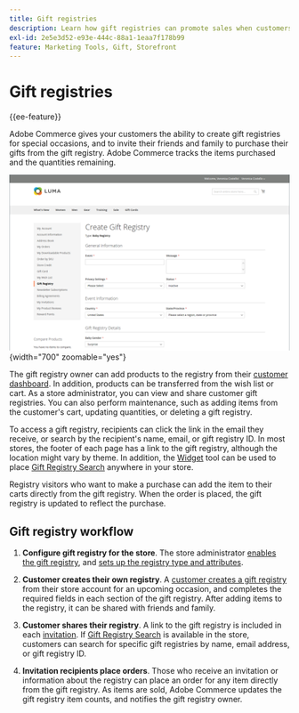 ```yaml
---
title: Gift registries
description: Learn how gift registries can promote sales when customers can invite their friends and family to purchase their selected products as gifts.
exl-id: 2e5e3d52-e93e-444c-88a1-1eaa7f178b99
feature: Marketing Tools, Gift, Storefront
---
```

# Gift registries

{{ee-feature}}

Adobe Commerce gives your customers the ability to create gift registries for special occasions, and to invite their friends and family to purchase their gifts from the gift registry. Adobe Commerce tracks the items purchased and the quantities remaining.

![Example storefront - baby gift registry](./assets/storefront-gift-registry-create-baby-info.png){width="700" zoomable="yes"}

The gift registry owner can add products to the registry from their [customer dashboard](gift-registry-storefront.md#gift-registry-information). In addition, products can be transferred from the wish list or cart. As a store administrator, you can view and share customer gift registries. You can also perform maintenance, such as adding items from the customer's cart, updating quantities, or deleting a gift registry.

To access a gift registry, recipients can click the link in the email they receive, or search by the recipient's name, email, or gift registry ID. In most stores, the footer of each page has a link to the gift registry, although the location might vary by theme. In addition, the [Widget](../content-design/widgets.md) tool can be used to place [Gift Registry Search](gift-registry-search.md) anywhere in your store.

Registry visitors who want to make a purchase can add the item to their carts directly from the gift registry. When the order is placed, the gift registry is updated to reflect the purchase.

## Gift registry workflow

1. **Configure gift registry for the store**. The store administrator [enables the gift registry](gift-registry-configure.md), and [sets up the registry type and attributes](gift-registry-create.md).

1. **Customer creates their own registry**. A [customer creates a gift registry](gift-registry-storefront.md#create-a-new-gift-registry) from their store account for an upcoming occasion, and completes the required fields in each section of the gift registry. After adding items to the registry, it can be shared with friends and family.

1. **Customer shares their registry**. A link to the gift registry is included in each [invitation](gift-registry-storefront.md#share-a-gift-registry). If [Gift Registry Search](gift-registry-search.md) is available in the store, customers can search for specific gift registries by name, email address, or gift registry ID.

1. **Invitation recipients place orders**. Those who receive an invitation or information about the registry can place an order for any item directly from the gift registry. As items are sold, Adobe Commerce updates the gift registry item counts, and notifies the gift registry owner.
